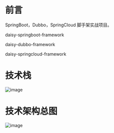 # 前言

SpringBoot，Dubbo，SpringCloud 脚手架实战项目。

daisy-springboot-framework

daisy-dubbo-framework

daisy-springcloud-framework

# 技术栈

![image](https://user-images.githubusercontent.com/28671275/127163603-97e6945b-bf45-4ff5-a2fe-6f334dcda120.png)


# 技术架构总图

![image](https://user-images.githubusercontent.com/28671275/127163740-1eea8598-1084-4d36-80cc-07aa9e5b8c12.png)
